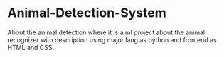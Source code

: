 # Animal-Detection-System
About the animal detection where it is a ml project about the animal recognizer with description using major lang as python and frontend as HTML and CSS.
